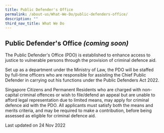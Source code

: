 ```yaml
---
title: Public Defender's Office
permalink: /about-us/What-We-Do/public-defenders-office/
description: ""
third_nav_title: What We Do
---
```

Public Defender's Office <i>(coming soon)</i>
---

The Public Defender's Office (PDO) is established to enhance access to justice to vulnerable persons through the provision of criminal defence aid. 

Set up as a department under the Ministry of Law, the PDO will be staffed by full-time officers who are responsible for assisting the Chief Public Defender in carrying out his functions under the Public Defenders Act 2022.

Singapore Citizens and Permanent Residents who are charged with non-capital criminal offences or wish to file/defend an appeal but are unable to afford legal representation due to limited means, may apply for criminal defence aid with the PDO. All applicants must satisfy both the means and merits criteria, and may be required to make a contribution, before being assessed as eligible for criminal defence aid.

<p class="right-side-updated">Last updated on 24 Nov 2022</p>
